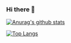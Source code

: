 ### Hi there 👋

[![Anurag's github stats](https://github-readme-stats.vercel.app/api?username=Rahgomes&hide=prs,contribs&show_icons=true&theme=algolia)](https://github.com/Rahgomes/github-readme-stats)

[![Top Langs](https://github-readme-stats.vercel.app/api/top-langs/?username=anuraghazra&langs_count=8)](https://github.com/anuraghazra/github-readme-stats)
